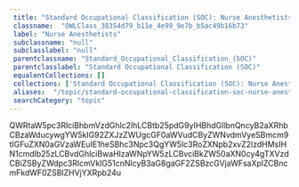 ```yaml
--- 
 title: "Standard Occupational Classification (SOC): Nurse Anesthetists" 
 classname:  "OWLClass_38354d79_b11e_4e99_9e7b_b5ac49b16b73" 
 label: "Nurse Anesthetists" 
 subclassname: "null" 
 subclasslabel: "null" 
 parentclassname: "Standard_Occupational_Classification_(SOC)" 
 parentclasslabel: "Standard Occupational Classification (SOC)" 
 equalentCollections: [] 
 collections: ['Standard Occupational Classification (SOC): Nurse Anesthetists']
 aliases:  "/topic/standard-occupational-classification-soc-nurse-anesthetists"  
 searchCategory: "topic" 
---
```

QWRtaW5pc3RlciBhbmVzdGhlc2lhLCBtb25pdG9yIHBhdGllbnQncyB2aXRhbCBzaWducywgYW5kIG92ZXJzZWUgcGF0aWVudCByZWNvdmVyeSBmcm9tIGFuZXN0aGVzaWEuIE1heSBhc3Npc3QgYW5lc3RoZXNpb2xvZ2lzdHMsIHN1cmdlb25zLCBvdGhlciBwaHlzaWNpYW5zLCBvciBkZW50aXN0cy4gTXVzdCBiZSByZWdpc3RlcmVkIG51cnNlcyB3aG8gaGF2ZSBzcGVjaWFsaXplZCBncmFkdWF0ZSBlZHVjYXRpb24u